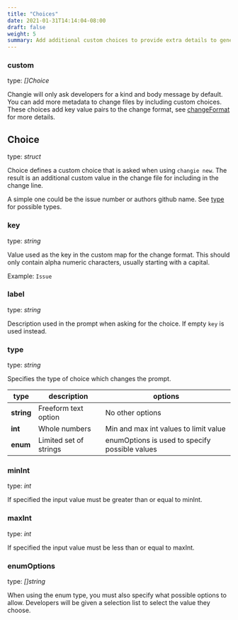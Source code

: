 ```yaml
---
title: "Choices"
date: 2021-01-31T14:14:04-08:00
draft: false
weight: 5
summary: Add additional custom choices to provide extra details to generated changelog.
---
```


### custom
type: _[]Choice_

Changie will only ask developers for a kind and body message by default.
You can add more metadata to change files by including custom choices.
These choices add key value pairs to the change format, see [changeFormat](/config/shared-formatting/#changeformat)
for more details.

## Choice
type: _struct_

Choice defines a custom choice that is asked when using `changie new`.
The result is an additional custom value in the change file for including in the change line.

A simple one could be the issue number or authors github name.
See [type](#type) for possible types.

### key
type: _string_

Value used as the key in the custom map for the change format.
This should only contain alpha numeric characters, usually starting with a capital.

Example: `Issue`

### label
type: _string_

Description used in the prompt when asking for the choice.
If empty `key` is used instead.

### type
type: _string_

Specifies the type of choice which changes the prompt.

| type | description | options |
| --- | --- | --- |
| **string** | Freeform text option | No other options |
| **int** | Whole numbers | Min and max int values to limit value |
| **enum** | Limited set of strings | enumOptions is used to specify possible values |

### minInt
type: _int_

If specified the input value must be greater than or equal to minInt.

### maxInt
type: _int_

If specified the input value must be less than or equal to maxInt.

### enumOptions
type: _[]string_

When using the enum type, you must also specify what possible options to allow.
Developers will be given a selection list to select the value they choose.
